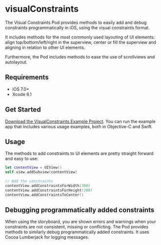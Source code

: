 # visualConstraints
The Visual Constraints Pod provides methods to easily add and debug constraints programmatically in iOS, using the visual constraints format. 

It includes methods for the most commonly used layouting of UI elements: align top/bottom/left/right in the superview, center or fill the superview and aligning in relation to other UI elements. 

Furthermore, the Pod includes methods to ease the use of scrollviews and autolayout.

## Requirements

- iOS 7.0+
- Xcode 6.1

## Get Started

[Download the VisualConstraints Example Project](https://github.com/catalinaturlea/visualConstraints/archive/master.zip). You can run the example app that includes various usage examples, both in Objective-C and Swift.


## Usage

The methods to add constraints to UI elements are pretty straight forward and easy to use:

```swift
let contentView = UIView()
self.view.addSubview(contentView)
        
// Add the constraints
contentView.addConstraintsForWidth(300)
contentView.addConstraintsForHeight(200)
contentView.addConstraintsToCenter()
```

## Debugging programmatically added constraints
When using the storyboard, you are shown errors and warnings when your constraints are not consistent, missing or conflicting. 
The Pod provides methods to similarly debug programmatically added constraints. It uses Cocoa Lumberjack for logging messages.



